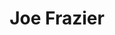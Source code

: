 ---
pid: MX175
title: Joe Frazier
location_transcription: Northside of City Hall
zipcode: '19132'
outside_phl: 
neighborhood: Strawberry Mansion
age: '54'
age_range: 50-59
instagram: 
image_file_name: MX_175.jpg
proposal_transcription: Full statue heavyweight champion of the world. Statue should
  have belt.
topic: Figure,Sports
topic_summary: 0, 0
type: Sculpture Statue
keywords_other: joe frazier, boxing
credit: Marcella Edmond
image_labels: 
twitter: 
facebook: 
permalink: "/monuments/mx175/"
layout: item-page
---